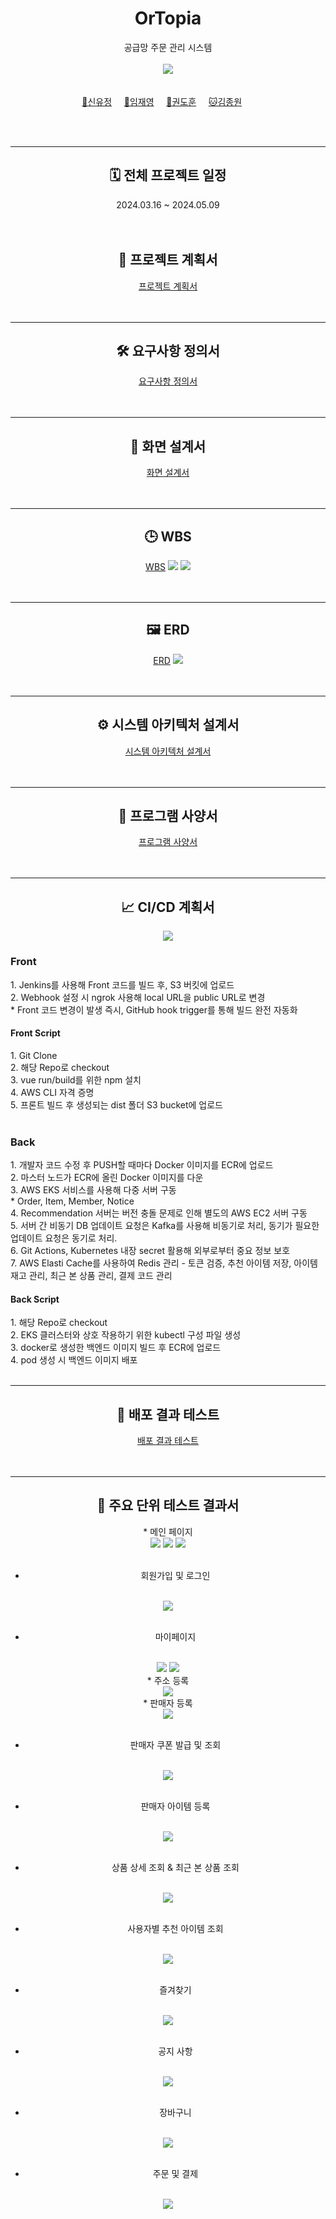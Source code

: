 <div align=center>

# OrTopia
공급망 주문 관리 시스템
<br>
<br>
<a href = "https://www.notion.so/c275b28e80d348438337a95a55b7bc56"><img src="https://img.shields.io/badge/Team Notion-ffffff?style=social&logo=Notion&logoColor=black" /></a>
<br>
<br>
<br>
[🤠신유정](https://github.com/yujeong-shin)&nbsp;&nbsp;&nbsp;&nbsp;&nbsp;[🐻임재영](https://github.com/Hi-Imjaeyoung)&nbsp;&nbsp;&nbsp;&nbsp;&nbsp;[🐼권도훈](https://github.com/kwondohoon1)&nbsp;&nbsp;&nbsp;&nbsp;&nbsp;[🐱김종원](https://github.com/Kimjongwon1)&nbsp;&nbsp;&nbsp;&nbsp;&nbsp;
</div>
<br>
<br>

---
<div align=center>
<h2> 🗓️ 전체 프로젝트 일정 </h2>
2024.03.16 ~ 2024.05.09
<br>
<br>
<br>
<h2>📝 프로젝트 계획서 </h2>
<a href="https://github.com/yujeong-shin/OrTopia/blob/master/Docs/%ED%94%84%EB%A1%9C%EC%A0%9D%ED%8A%B8%EA%B3%84%ED%9A%8D%EC%84%9C/%ED%94%84%EB%A1%9C%EC%A0%9D%ED%8A%B8%20%EA%B3%84%ED%9A%8D%EC%84%9C.pdf">프로젝트 계획서</a>
</div>
<br>
<br>

---
<div align=center>
<h2> 🛠️ 요구사항 정의서 </h2>
<a href="https://github.com/yujeong-shin/OrTopia/blob/master/Docs/%EC%9A%94%EA%B5%AC%EC%82%AC%ED%95%AD%EC%A0%95%EC%9D%98%EC%84%9C/%EC%9A%94%EA%B5%AC%EC%82%AC%ED%95%AD%EC%A0%95%EC%9D%98%EC%84%9C.pdf">요구사항 정의서</a>
</div>
<br>
<br>

---
<div align=center>
<h2> 🎨 화면 설계서 </h2>
<a href="https://www.figma.com/file/LJ6RQlTleAg8cQPLwReTHm/3%EC%A1%B0?type=design&node-id=0-1&mode=design&t=87fYffD9wVwiXvXe-0">화면 설계서</a>
</div>
<br>
<br>

---
<div align=center>
<h2> 🕒 WBS </h2>
<a href="https://github.com/yujeong-shin/OrTopia/blob/master/Docs/WBS/WBS.pdf">WBS</a>
<img src="https://github.com/yujeong-shin/OrTopia/blob/master/Docs/WBS/WBS1.png" />
<img src="https://github.com/yujeong-shin/OrTopia/blob/master/Docs/WBS/WBS2.png" />
</div>
<br>
<br>

---
<div align=center>
<h2> 🖼️ ERD </h2> 
<a href="https://app.diagrams.net/#G1V4hFe8kKqSb__3v7j4n1dP4GaezfI1jR#%7B%22pageId%22%3A%22zsw55LCCuFM0yS5R2fEg%22%7D">ERD</a>
<img src="https://github.com/yujeong-shin/OrTopia/blob/master/Docs/ERD/ERD.png" />
</div>
<br>
<br>

---
<div align=center>
<h2> ⚙️ 시스템 아키텍처 설계서 </h2>
<a href="https://github.com/beyond-sw-camp/be03-fin-3team-OrTopia-OMS/assets/57553339/e5498ed1-97a3-4119-800f-17d86b315299">시스템 아키텍처 설계서</a>
</div>
<br>
<br>

---
<div align=center>
<h2> 📰 프로그램 사양서 </h2>
<a href="https://github.com/yujeong-shin/OrTopia/blob/master/Docs/%ED%94%84%EB%A1%9C%EA%B7%B8%EB%9E%A8%EC%82%AC%EC%96%91%EC%84%9C/%ED%94%84%EB%A1%9C%EA%B7%B8%EB%9E%A8%20%EC%82%AC%EC%96%91%EC%84%9C.pdf">프로그램 사양서</a>
</div>
<br>
<br>

---

<div align=center>
<h2> 📈 CI/CD 계획서 </h2>
<img src="https://github.com/beyond-sw-camp/be03-fin-3team-OrTopia-OMS/assets/57553339/044ef5ff-42a8-48c2-ad9a-935a4ba692b6" />
</div>
 
<h3> Front </h3>
1. Jenkins를 사용해 Front 코드를 빌드 후, S3 버킷에 업로드<br>
2. Webhook 설정 시 ngrok 사용해 local URL을 public URL로 변경<br>
* Front 코드 변경이 발생 즉시, GitHub hook trigger를 통해 빌드 완전 자동화<br>

<h4> Front Script </h4>
1. Git Clone<br>
2. 해당 Repo로 checkout<br>
3. vue run/build를 위한 npm 설치<br>
4. AWS CLI 자격 증명<br>
5. 프론트 빌드 후 생성되는 dist 폴더 S3 bucket에 업로드

<br>
<br>

<h3> Back </h3>
1. 개발자 코드 수정 후 PUSH할 때마다 Docker 이미지를 ECR에 업로드<br>
2. 마스터 노드가 ECR에 올린 Docker 이미지를 다운<br>
3. AWS EKS 서비스를 사용해 다중 서버 구동<br>
* Order, Item, Member, Notice<br>
4. Recommendation 서버는 버전 충돌 문제로 인해 별도의 AWS EC2 서버 구동<br>
5. 서버 간 비동기 DB 업데이트 요청은 Kafka를 사용해 비동기로 처리, 동기가 필요한 업데이트 요청은 동기로 처리. <br>
6. Git Actions, Kubernetes 내장 secret 활용해 외부로부터 중요 정보 보호<br>
7. AWS Elasti Cache를 사용하여 Redis 관리 - 토큰 검증, 추천 아이템 저장, 아이템 재고 관리, 최근 본 상품 관리, 결제 코드 관리

<h4> Back Script </h4>
1. 해당 Repo로 checkout<br>
2. EKS 클러스터와 상호 작용하기 위한 kubectl 구성 파일 생성<br>
3. docker로 생성한 백엔드 이미지 빌드 후 ECR에 업로드<br>
4. pod 생성 시 백엔드 이미지 배포
<br>
<br>

---

<div align=center>
<h2> 📑 배포 결과 테스트 </h2>
<a href="https://github.com/beyond-sw-camp/be03-fin-3team-OrTopia-OMS/blob/main/Docs/3%EC%A1%B0_%EB%B0%B0%ED%8F%AC%EA%B2%B0%EA%B3%BC%ED%85%8C%EC%8A%A4%ED%8A%B8.pdf">배포 결과 테스트</a>
</div>
<br>
<br>

---
<div align=center>
<h2> 🧩 주요 단위 테스트 결과서 </h2> 
* 메인 페이지
<br>
<img src="https://github.com/beyond-sw-camp/be03-fin-3team-OrTopia-OMS/assets/57553339/3e9bdbe0-647f-4c2c-b63b-5b4ddcc8415e"
 />
<img src="https://github.com/beyond-sw-camp/be03-fin-3team-OrTopia-OMS/assets/57553339/d8101d8b-d09c-424c-baae-225c49103c9c" />
<img src="https://github.com/beyond-sw-camp/be03-fin-3team-OrTopia-OMS/assets/57553339/27f74d94-1835-4912-9d71-774d67cc114c" />
<br>
<br>

* 회원가입 및 로그인
<br>
<img src="https://github.com/beyond-sw-camp/be03-fin-3team-OrTopia-OMS/assets/57553339/c9af6eba-6506-4ab0-a795-4925931a3da8" />
<br>
<br>

* 마이페이지
<br>
<img src="https://github.com/beyond-sw-camp/be03-fin-3team-OrTopia-OMS/assets/57553339/0f0c1913-7945-4f7e-9d63-0546afed635f" />
<img src="https://github.com/beyond-sw-camp/be03-fin-3team-OrTopia-OMS/assets/57553339/15e87ebb-af4a-4457-9396-b243140f5599" />
<br>
* 주소 등록
<br>
<img src="https://github.com/beyond-sw-camp/be03-fin-3team-OrTopia-OMS/assets/57553339/620325fb-bd6b-4dfe-bdde-5eb119b25d85" />
<br>
* 판매자 등록
<br>
<img src="https://github.com/beyond-sw-camp/be03-fin-3team-OrTopia-OMS/assets/57553339/d25b5d15-fd17-450f-a1a2-c950e41229ee" />
<br>
<br>

* 판매자 쿠폰 발급 및 조회
<br>
<img src="https://github.com/beyond-sw-camp/be03-fin-3team-OrTopia-OMS/assets/57553339/89f31afe-3dd5-4644-bef8-b112b795dbe1" />
<br>
<br>

* 판매자 아이템 등록
<br>
<img src="https://github.com/beyond-sw-camp/be03-fin-3team-OrTopia-OMS/assets/57553339/b503dc36-4b2d-400c-a9fd-fda5459a474a" />
<br>
<br>

* 상품 상세 조회 & 최근 본 상품 조회
<br>
<img src="https://github.com/beyond-sw-camp/be03-fin-3team-OrTopia-OMS/assets/57553339/ca9c0dba-ea97-4542-a01b-4b5047118499" />
<br>
<br>

* 사용자별 추천 아이템 조회
<br>
<img src="https://github.com/beyond-sw-camp/be03-fin-3team-OrTopia-OMS/assets/57553339/4b73af96-a9f6-4b80-a221-6f832cddf0b0" />
<br>
<br>


* 즐겨찾기
<br>
<img src="https://github.com/beyond-sw-camp/be03-fin-3team-OrTopia-OMS/assets/57553339/d9d51c0c-76f6-4a4f-ae20-4fbff339e385" />
<br>
<br>

* 공지 사항
<br>
<img src="https://github.com/beyond-sw-camp/be03-fin-3team-OrTopia-OMS/assets/57553339/634761e5-eb1e-4071-be16-b2f3ebda7f78" />
<br>
<br>


* 장바구니
<br>
<img src="https://github.com/beyond-sw-camp/be03-fin-3team-OrTopia-OMS/assets/57553339/ace85082-7d44-4244-8842-df28118e3d8a" />
<br>
<br>


* 주문 및 결제
<br>
<img src="https://github.com/beyond-sw-camp/be03-fin-3team-OrTopia-OMS/assets/57553339/9d5a8396-16d7-4d9a-8090-e94fd98d33e7" />
<br>
<br>
